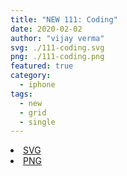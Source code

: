 ```yaml
---
title: "NEW 111: Coding"
date: 2020-02-02
author: "vijay verma"
svg: ./111-coding.svg
png: ./111-coding.png
featured: true
category:
  - iphone
tags:
  - new
  - grid
  - single
---
```

<li><a href="./111-coding.svg" download className="btn-svg">SVG</a></li>
<li><a href="/111-coding.png" download className="btn-png">PNG</a></li>
